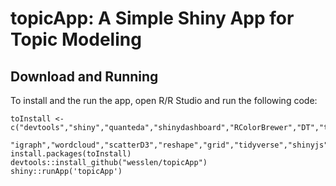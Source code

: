 # topicApp: A Simple Shiny App for Topic Modeling

## Download and Running

To install and the run the app, open R/R Studio and run the following code:

```{r}
toInstall <- c("devtools","shiny","quanteda","shinydashboard","RColorBrewer","DT","treemap","visNetwork",
              "igraph","wordcloud","scatterD3","reshape","grid","tidyverse","shinyjs","shinyBS","stm")
install.packages(toInstall)
devtools::install_github("wesslen/topicApp")
shiny::runApp('topicApp')
```
